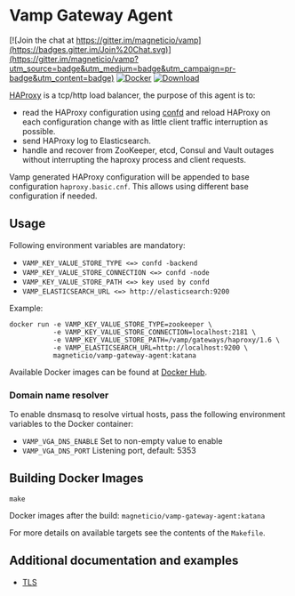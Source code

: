 # Vamp Gateway Agent

[![Join the chat at https://gitter.im/magneticio/vamp](https://badges.gitter.im/Join%20Chat.svg)](https://gitter.im/magneticio/vamp?utm_source=badge&utm_medium=badge&utm_campaign=pr-badge&utm_content=badge)
[![Docker](https://img.shields.io/badge/docker-images-blue.svg)](https://hub.docker.com/r/magneticio/vamp-gateway-agent/tags/)
[![Download](https://api.bintray.com/packages/magnetic-io/downloads/vamp-gateway-agent/images/download.svg) ](https://bintray.com/magnetic-io/downloads/vamp-gateway-agent/_latestVersion)

[HAProxy](http://www.haproxy.org/) is a tcp/http load balancer, the purpose of this agent is to:

- read the HAProxy configuration using [confd](https://github.com/kelseyhightower/confd) and reload HAProxy on each configuration change with as little client traffic interruption as possible.
- send HAProxy log to Elasticsearch.
- handle and recover from ZooKeeper, etcd, Consul and Vault outages without interrupting the haproxy process and client requests.

Vamp generated HAProxy configuration will be appended to base configuration `haproxy.basic.cnf`.
This allows using different base configuration if needed.

## Usage

Following environment variables are mandatory:

- `VAMP_KEY_VALUE_STORE_TYPE <=> confd -backend`
- `VAMP_KEY_VALUE_STORE_CONNECTION <=> confd -node`
- `VAMP_KEY_VALUE_STORE_PATH <=> key used by confd`
- `VAMP_ELASTICSEARCH_URL <=> http://elasticsearch:9200`

Example:

```
docker run -e VAMP_KEY_VALUE_STORE_TYPE=zookeeper \
           -e VAMP_KEY_VALUE_STORE_CONNECTION=localhost:2181 \
           -e VAMP_KEY_VALUE_STORE_PATH=/vamp/gateways/haproxy/1.6 \
           -e VAMP_ELASTICSEARCH_URL=http://localhost:9200 \
           magneticio/vamp-gateway-agent:katana
```

Available Docker images can be found at [Docker Hub](https://hub.docker.com/r/magneticio/vamp-gateway-agent/).

### Domain name resolver

To enable dnsmasq to resolve virtual hosts, pass the following environment variables to the Docker container:

- `VAMP_VGA_DNS_ENABLE` Set to non-empty value to enable
- `VAMP_VGA_DNS_PORT` Listening port, default: 5353

## Building Docker Images

```shell
make
```

Docker images after the build: `magneticio/vamp-gateway-agent:katana`

For more details on available targets see the contents of the `Makefile`.

## Additional documentation and examples

- [TLS](https://github.com/magneticio/vamp-gateway-agent/tree/master/docs/tls)
